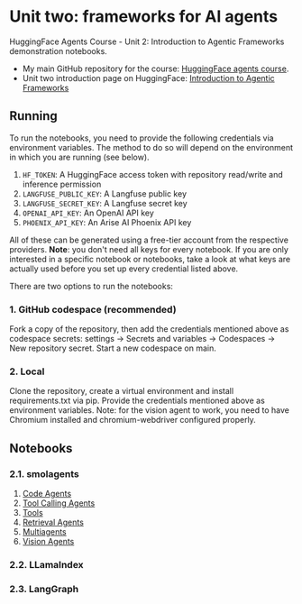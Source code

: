 # Unit two: frameworks for AI agents

HuggingFace Agents Course - Unit 2: Introduction to Agentic Frameworks demonstration notebooks.

- My main GitHub repository for the course: [HuggingFace agents course](https://github.com/gperdrizet/hf-agents-course).
- Unit two introduction page on HuggingFace: [Introduction to Agentic Frameworks](https://huggingface.co/learn/agents-course/unit2/introduction)

## Running

To run the notebooks, you need to provide the following credentials via environment variables. The method to do so will depend on the environment in which you are running (see below).

1. `HF_TOKEN`: A HuggingFace access token with repository read/write and inference permission
2. `LANGFUSE_PUBLIC_KEY`: A Langfuse public key
3. `LANGFUSE_SECRET_KEY`: A Langfuse secret key
4. `OPENAI_API_KEY`: An OpenAI API key
5. `PHOENIX_API_KEY`: An Arise AI Phoenix API key

All of these can be generated using a free-tier account from the respective providers. **Note**: you don't need all keys for every notebook. If you are only interested in a specific notebook or notebooks, take a look at what keys are actually used before you set up every credential listed above.

There are two options to run the notebooks:

### 1. GitHub codespace (recommended)

Fork a copy of the repository, then add the credentials mentioned above as codespace secrets: settings → Secrets and variables → Codespaces → New repository secret. Start a new codespace on main.

### 2. Local

Clone the repository, create a virtual environment and install requirements.txt via pip. Provide the credentials mentioned above as environment variables. Note: for the vision agent to work, you need to have Chromium installed and chromium-webdriver configured properly.

## Notebooks

### 2.1. smolagents

1. [Code Agents](https://github.com/gperdrizet/unit-two-frameworks/blob/main/2.1-smolagents/code_agents.ipynb)
2. [Tool Calling Agents](https://github.com/gperdrizet/unit-two-frameworks/blob/main/2.1-smolagents/tool_calling_agents.ipynb)
3. [Tools](https://github.com/gperdrizet/unit-two-frameworks/blob/main/2.1-smolagents/tools.ipynb)
4. [Retrieval Agents](https://github.com/gperdrizet/unit-two-frameworks/blob/main/2.1-smolagents/retrieval_agents.ipynb)
5. [Multiagents](https://github.com/gperdrizet/unit-two-frameworks/blob/main/2.1-smolagents/multiagent_notebook.ipynb)
6. [Vision Agents](https://github.com/gperdrizet/unit-two-frameworks/blob/main/2.1-smolagents/vision_agents.ipynb)

### 2.2. LLamaIndex

### 2.3. LangGraph
